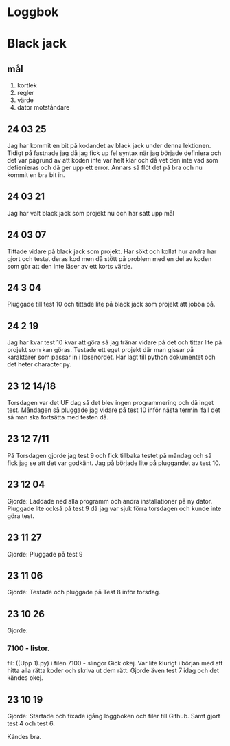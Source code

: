 Loggbok
==========

Black jack
==========
mål
-------

1. kortlek
2. regler
3. värde
4. dator motståndare

24 03 25
------------
Jag har kommit en bit på kodandet av black jack under denna lektionen. Tidigt på fastnade jag då jag fick up fel syntax när jag började definiera och det var pågrund av att koden inte var helt klar och då vet den inte vad som defienieras och då ger upp ett error. Annars så flöt det på bra och nu kommit en bra bit in.


24 03 21
-------------

Jag har valt black jack som projekt nu och har satt upp mål 

24 03 07
-------------
Tittade vidare på black jack som projekt. Har sökt och kollat hur andra har gjort och testat deras kod men då stött på problem med en del av koden som gör att den inte läser av ett korts värde.

24 3 04
-----------
Pluggade till test 10 och tittade lite på black jack som projekt att jobba på.

24 2 19
-----------
Jag har kvar test 10 kvar att göra så jag tränar vidare på det och tittar lite på projekt som kan göras. Testade ett eget projekt där man gissar på karaktärer som passar in i lösenordet. Har lagt till python dokumentet och det heter character.py.

23 12 14/18
-----------
Torsdagen var det UF dag så det blev ingen programmering och då inget test. Måndagen så pluggade jag vidare på test 10 inför nästa termin ifall det så man ska fortsätta med testen då.


23 12 7/11
----------
På Torsdagen gjorde jag test 9 och fick tillbaka testet på måndag och så fick jag se att det var godkänt. Jag på började lite på pluggandet av test 10.

23 12 04
----------
Gjorde:
Laddade ned alla programm och andra installationer på ny dator. Pluggade lite också på test 9 då jag var sjuk förra torsdagen och kunde inte göra test.

23 11 27
---------
Gjorde: 
Pluggade på test 9


23 11 06
----------
Gjorde: 
Testade och pluggade på Test 8 inför torsdag. 

23 10 26
----------

Gjorde: 
### 7100 - listor.
fil: ((Upp 1).py) i filen 7100 - slingor
Gick okej. Var lite klurigt i början med att hitta alla rätta  koder och skriva ut dem rätt.
Gjorde även test 7 idag och det kändes okej.


23 10 19
-----------

Gjorde:
Startade och fixade igång loggboken och filer till Github.
Samt gjort test 4 och test 6.

Kändes bra.